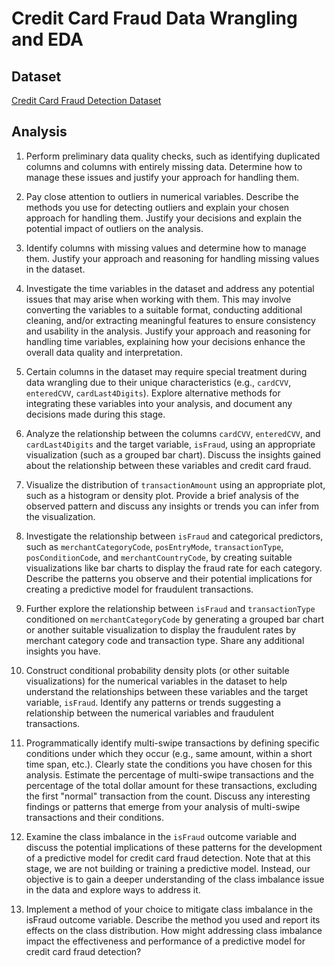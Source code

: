 # Credit Card Fraud Data Wrangling and EDA

## Dataset

[Credit Card Fraud Detection Dataset](https://www.kaggle.com/datasets/isaikumar/creditcardfraud)

## Analysis

1. Perform preliminary data quality checks, such as identifying duplicated columns and columns with entirely missing data. Determine how to manage these issues and justify your approach for handling them. 

2. Pay close attention to outliers in numerical variables. Describe the methods you use for detecting outliers and explain your chosen approach for handling them. Justify your decisions and explain the potential impact of outliers on the analysis. 

3. Identify columns with missing values and determine how to manage them. Justify your approach and reasoning for handling missing values in the dataset.

4. Investigate the time variables in the dataset and address any potential issues that may arise when working with them. This may involve converting the variables to a suitable format, conducting additional cleaning, and/or extracting meaningful features to ensure consistency and usability in the analysis. Justify your approach and reasoning for handling time variables, explaining how your decisions enhance the overall data quality and interpretation.

5. Certain columns in the dataset may require special treatment during data wrangling due to their unique characteristics (e.g., `cardCVV`, `enteredCVV`, `cardLast4Digits`). Explore alternative methods for integrating these variables into your analysis, and document any decisions made during this stage.

6. Analyze the relationship between the columns `cardCVV`, `enteredCVV`, and `cardLast4Digits` and the target variable, `isFraud`, using an appropriate visualization (such as a grouped bar chart). Discuss the insights gained about the relationship between these variables and credit card fraud. 

7. Visualize the distribution of `transactionAmount` using an appropriate plot, such as a histogram or density plot. Provide a brief analysis of the observed pattern and discuss any insights or trends you can infer from the visualization.

8. Investigate the relationship between `isFraud` and categorical predictors, such as `merchantCategoryCode`, `posEntryMode`, `transactionType`, `posConditionCode`, and `merchantCountryCode`, by creating suitable visualizations like bar charts to display the fraud rate for each category. Describe the patterns you observe and their potential implications for creating a predictive model for fraudulent transactions.

9. Further explore the relationship between `isFraud` and `transactionType` conditioned on `merchantCategoryCode` by generating a grouped bar chart or another suitable visualization to display the fraudulent rates by merchant category code and transaction type. Share any additional insights you have.

10. Construct conditional probability density plots (or other suitable visualizations) for the numerical variables in the dataset to help understand the relationships between these variables and the target variable, `isFraud`. Identify any patterns or trends suggesting a relationship between the numerical variables and fraudulent transactions.

11. Programmatically identify multi-swipe transactions by defining specific conditions under which they occur (e.g., same amount, within a short time span, etc.). Clearly state the conditions you have chosen for this analysis. Estimate the percentage of multi-swipe transactions and the percentage of the total dollar amount for these transactions, excluding the first "normal" transaction from the count. Discuss any interesting findings or patterns that emerge from your analysis of multi-swipe transactions and their conditions.

12. Examine the class imbalance in the `isFraud` outcome variable and discuss the potential implications of these patterns for the development of a predictive model for credit card fraud detection. Note that at this stage, we are not building or training a predictive model. Instead, our objective is to gain a deeper understanding of the class imbalance issue in the data and explore ways to address it.

13. Implement a method of your choice to mitigate class imbalance in the isFraud outcome variable. Describe the method you used and report its effects on the class distribution. How might addressing class imbalance impact the effectiveness and performance of a predictive model for credit card fraud detection?
